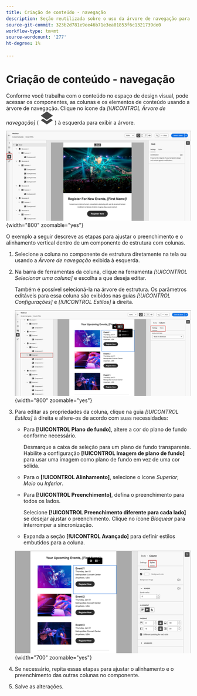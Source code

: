 ```yaml
---
title: Criação de conteúdo - navegação
description: Seção reutilizada sobre o uso da árvore de navegação para criação de conteúdo
source-git-commit: 323b2d781e9ee46b71e3ea01853f6c1321739de0
workflow-type: tm+mt
source-wordcount: '277'
ht-degree: 1%

---
```


# Criação de conteúdo - navegação

Conforme você trabalha com o conteúdo no espaço de design visual, pode acessar os componentes, as colunas e os elementos de conteúdo usando a árvore de navegação. Clique no ícone da _[!UICONTROL Árvore de navegação]_ ( ![Ícone da árvore de navegação](../assets/do-not-localize/icon-navigation-tree.svg) ) à esquerda para exibir a árvore.

![Acessar as camadas de conteúdo](../assets/content-design-shared/content-design-layers.png){width="800" zoomable="yes"}

O exemplo a seguir descreve as etapas para ajustar o preenchimento e o alinhamento vertical dentro de um componente de estrutura com colunas.

1. Selecione a coluna no componente de estrutura diretamente na tela ou usando a _Árvore de navegação_ exibida à esquerda.

1. Na barra de ferramentas da coluna, clique na ferramenta _[!UICONTROL Selecionar uma coluna]_ e escolha a que deseja editar.

   Também é possível selecioná-la na árvore de estrutura. Os parâmetros editáveis para essa coluna são exibidos nas guias _[!UICONTROL Configurações]_ e _[!UICONTROL Estilos]_ à direita.

   ![Componentes da coluna exibidos no designer visual](../assets/content-design-shared/content-design-layers-column-select.png){width="800" zoomable="yes"}

1. Para editar as propriedades da coluna, clique na guia _[!UICONTROL Estilos]_ à direita e altere-os de acordo com suas necessidades:

   * Para **[!UICONTROL Plano de fundo]**, altere a cor do plano de fundo conforme necessário.

     Desmarque a caixa de seleção para um plano de fundo transparente. Habilite a configuração **[!UICONTROL Imagem de plano de fundo]** para usar uma imagem como plano de fundo em vez de uma cor sólida.

   * Para o **[!UICONTROL Alinhamento]**, selecione o ícone _Superior_, _Meio_ ou _Inferior_.
   * Para **[!UICONTROL Preenchimento]**, defina o preenchimento para todos os lados.

     Selecione **[!UICONTROL Preenchimento diferente para cada lado]** se desejar ajustar o preenchimento. Clique no ícone _Bloquear_ para interromper a sincronização.

   * Expanda a seção **[!UICONTROL Avançado]** para definir estilos embutidos para a coluna.

   ![Alterar os estilos da coluna selecionada](../assets/content-design-shared/content-design-layers-column-styles.png){width="700" zoomable="yes"}

1. Se necessário, repita essas etapas para ajustar o alinhamento e o preenchimento das outras colunas no componente.

1. Salve as alterações.
